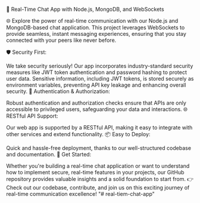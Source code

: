 🚀 Real-Time Chat App with Node.js, MongoDB, and WebSockets

🌐 Explore the power of real-time communication with our Node.js and MongoDB-based chat application. This project leverages WebSockets to provide seamless, instant messaging experiences, ensuring that you stay connected with your peers like never before.

🛡️ Security First:

We take security seriously! Our app incorporates industry-standard security measures like JWT token authentication and password hashing to protect user data.
Sensitive information, including JWT tokens, is stored securely as environment variables, preventing API key leakage and enhancing overall security.
🔑 Authentication & Authorization:

Robust authentication and authorization checks ensure that APIs are only accessible to privileged users, safeguarding your data and interactions.
🌐 RESTful API Support:

Our web app is supported by a RESTful API, making it easy to integrate with other services and extend functionality.
📦 Easy to Deploy:

Quick and hassle-free deployment, thanks to our well-structured codebase and documentation.
🚀 Get Started:

Whether you're building a real-time chat application or want to understand how to implement secure, real-time features in your projects, our GitHub repository provides valuable insights and a solid foundation to start from.
👉 Check out our codebase, contribute, and join us on this exciting journey of real-time communication excellence!
"# real-tiem-chat-app" 
